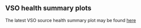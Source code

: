 ## VSO health summary plots

The latest VSO source health summary plot may be found [here](https://github.com/aringlis/vso_health/vso_source_health_summary.html) 
